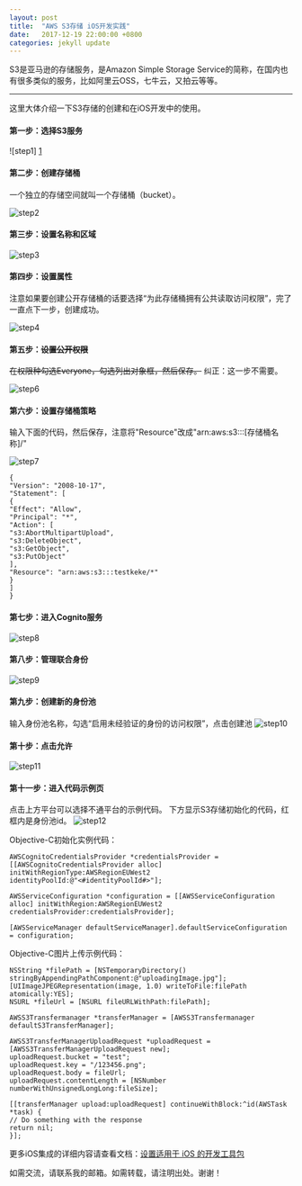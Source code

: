 ```yaml
---
layout: post
title:  "AWS S3存储 iOS开发实践"
date:   2017-12-19 22:00:00 +0800
categories: jekyll update
---
```



S3是亚马逊的存储服务，是Amazon Simple Storage Service的简称，在国内也有很多类似的服务，比如阿里云OSS，七牛云，又拍云等等。

----------

这里大体介绍一下S3存储的创建和在iOS开发中的使用。


#### 第一步：选择S3服务

![step1] [1]

#### 第二步：创建存储桶

一个独立的存储空间就叫一个存储桶（bucket）。

![step2][2]

#### 第三步：设置名称和区域

![step3][3]

#### 第四步：设置属性

注意如果要创建公开存储桶的话要选择“为此存储桶拥有公共读取访问权限”，完了一直点下一步，创建成功。

![step4][4]

#### 第五步：~~设置公开权限~~

~~在权限种勾选Everyone，勾选列出对象框，然后保存。~~
纠正：这一步不需要。

![step6][5]

#### 第六步：设置存储桶策略

输入下面的代码，然后保存，注意将"Resource"改成"arn:aws:s3:::[存储桶名称]/"

![step7][6]

```
{
"Version": "2008-10-17",
"Statement": [
{
"Effect": "Allow",
"Principal": "*",
"Action": [
"s3:AbortMultipartUpload",
"s3:DeleteObject",
"s3:GetObject",
"s3:PutObject"
],
"Resource": "arn:aws:s3:::testkeke/*"
}
]
}
```

#### 第七步：进入Cognito服务

![step8][7]

#### 第八步：管理联合身份

![step9][8]

#### 第九步：创建新的身份池

输入身份池名称，勾选“启用未经验证的身份的访问权限”，点击创建池
![step10][9]

#### 第十步：点击允许

![step11][10]


#### 第十一步：进入代码示例页

点击上方平台可以选择不通平台的示例代码。
下方显示S3存储初始化的代码，红框内是身份池id。
![step12][11]

Objective-C初始化实例代码：
```obj-c
AWSCognitoCredentialsProvider *credentialsProvider = [[AWSCognitoCredentialsProvider alloc]
initWithRegionType:AWSRegionEUWest2
identityPoolId:@"<#identityPoolId#>"];

AWSServiceConfiguration *configuration = [[AWSServiceConfiguration alloc] initWithRegion:AWSRegionEUWest2 credentialsProvider:credentialsProvider];

[AWSServiceManager defaultServiceManager].defaultServiceConfiguration = configuration;
```

Objective-C图片上传示例代码：

```obj-c
NSString *filePath = [NSTemporaryDirectory() stringByAppendingPathComponent:@"uploadingImage.jpg"];
[UIImageJPEGRepresentation(image, 1.0) writeToFile:filePath atomically:YES];
NSURL *fileUrl = [NSURL fileURLWithPath:filePath];

AWSS3Transfermanager *transferManager = [AWSS3Transfermanager defaultS3TransferManager];

AWSS3TransferManagerUploadRequest *uploadRequest = [AWSS3TransferManagerUploadRequest new];
uploadRequest.bucket = "test";
uploadRequest.key = "/123456.png";
uploadRequest.body = fileUrl;
uploadRequest.contentLength = [NSNumber numberWithUnsignedLongLong:fileSize];

[[transferManager upload:uploadRequest] continueWithBlock:^id(AWSTask *task) {
// Do something with the response
return nil;
}];
```
更多iOS集成的详细内容请查看文档：[设置适用于 iOS 的开发工具包][12]

如需交流，请联系我的邮箱。如需转载，请注明出处。谢谢！



[1]: http://7xsgjm.com1.z0.glb.clouddn.com/image/s3step1.png?imageView/2/w/600/
[2]: http://7xsgjm.com1.z0.glb.clouddn.com/image/s3step2.png?imageView/2/w/600/
[3]: http://7xsgjm.com1.z0.glb.clouddn.com/image/s3step3.png?imageView/2/w/600/
[4]: http://7xsgjm.com1.z0.glb.clouddn.com/image/s3step4.png?imageView/2/w/600/
[5]: http://7xsgjm.com1.z0.glb.clouddn.com/image/s3step6.png?imageView/2/w/600/
[6]: http://7xsgjm.com1.z0.glb.clouddn.com/image/s3step7.png?imageView/2/w/600/
[7]: http://7xsgjm.com1.z0.glb.clouddn.com/image/s3step8.jpeg?imageView/2/w/600
[8]: http://7xsgjm.com1.z0.glb.clouddn.com/image/s3step9.jpeg?imageView/2/w/600
[9]: http://7xsgjm.com1.z0.glb.clouddn.com/image/s3step10.jpeg?imageView/2/w/600
[10]: http://7xsgjm.com1.z0.glb.clouddn.com/image/s3step11.png?imageView/2/w/600
[11]: http://7xsgjm.com1.z0.glb.clouddn.com/image/s3step12.jpeg?imageView/2/w/600
[12]: http://docs.aws.amazon.com/zh_cn/mobile/sdkforios/developerguide/setup-aws-sdk-for-ios.html "设置适用于 iOS 的开发工具包"

